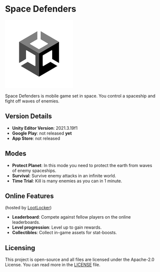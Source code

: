 # Space Defenders

![logo goes here](Images/unity.png)

Space Defenders is mobile game set in space. You control a spaceship and fight off waves of enemies.

**Version Details**
---
- **Unity Editor Version**: 2021.3.19f1
- **Google Play**: not released **yet**
- **App Store**: not released

**Modes**
---
- **Protect Planet**: In this mode you need to protect the earth from waves of enemy spaceships.
- **Survival**: Survive enemy attacks in an infinite world.
- **Time Trial**: Kill is many enemies as you can in 1 minute.


**Online Features**
---
(hosted by [LootLocker](https://lootlocker.com/))
- **Leaderboard**: Compete against fellow players on the online leaderboards.
- **Level progression**: Level up to gain rewards.
- **Collectibles**: Collect in-game assets for stat-boosts.

**Licensing**
---
This project is open-source and all files are licensed under the Apache-2.0 License. You can read more in the [LICENSE](LICENSE) file.